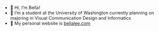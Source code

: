 - 👋 Hi, I’m Bella!
- 👀 I’m a student at the University of Washington currently planning on majoring in Visual Communication Design and Informatics
- 💮 My personal website is <a href="http://bellalee.com">bellalee.com</a>

<!---
peachyxin/peachyxin is a ✨ special ✨ repository because its `README.md` (this file) appears on your GitHub profile.
You can click the Preview link to take a look at your changes.
--->
